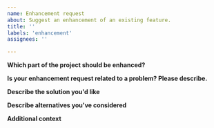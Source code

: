 ```yaml
---
name: Enhancement request
about: Suggest an enhancement of an existing feature.
title: ''
labels: 'enhancement'
assignees: ''

---
```


<!-- If you're requesting a new feature, that isn't part of this project yet, then please consider filling out a "feature request" instead! -->
<!-- If you want to report a bug or an error, then please consider filling out a "bug report" instead! -->

**Which part of the project should be enhanced?**
<!-- A clean and concise description of which part should be modified. -->

**Is your enhancement request related to a problem? Please describe.**
<!-- A clear and concise description of what the problem is. Ex. I'm always frustrated when [...] -->

**Describe the solution you'd like**
<!-- A clear and concise description of what you want to happen and why.
-->

**Describe alternatives you've considered**
<!-- A clear and concise description of any alternative solutions or features you've considered.
-->

**Additional context**
<!-- Add any other context or screenshots about the feature request here.
-->

